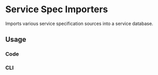 # Service Spec Importers

Imports various service specification sources into a service database.

## Usage

### Code


### CLI

```bash

````
